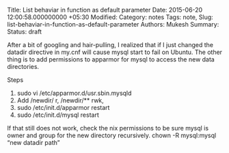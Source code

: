 Title: List behaviar in function as default parameter
Date: 2015-06-20 12:00:58.000000000 +05:30
Modified:
Category: notes
Tags: note,
Slug: list-behaviar-in-function-as-default-parameter
Authors: Mukesh
Summary:
Status: draft

After a bit of googling and hair-pulling, I realized that if I just changed the datadir directive in my.cnf will cause mysql start to fail on Ubuntu. The other thing is to add permissions to apparmor for mysql to access the new data directories.

Steps
1. sudo vi /etc/apparmor.d/usr.sbin.mysqld
2. Add
/newdir/ r,
/newdir/** rwk,
3. sudo /etc/init.d/apparmor restart
4. sudo /etc/init.d/mysql restart

If that still does not work, check the nix permissions to be sure mysql is owner and group for the new directory recursively.
chown -R mysql:mysql “new datadir path”

